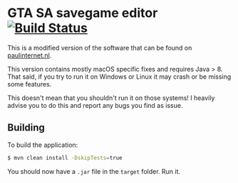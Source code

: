 # GTA SA savegame editor [![Build Status](https://travis-ci.org/lfuelling/gtasa-savegame-editor.svg?branch=master)](https://travis-ci.org/lfuelling/gtasa-savegame-editor)

This is a modified version of the software that can be found on [paulinternet.nl](http://paulinternet.nl/?page=sa).

This version contains mostly macOS specific fixes and requires Java > 8. That said, if you try to run it on Windows or Linux it may crash or be missing some features.

This doesn't mean that you shouldn't run it on those systems! I heavily advise you to do this and report any bugs you find as issue.

## Building

To build the application:

```bash
$ mvn clean install -DskipTests=true
```

You should now have a `.jar` file in the `target` folder. Run it.
